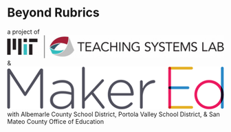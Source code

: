 # Beyond Rubrics
a project of
![Image](docs/logo-TSL.jpg) & <img src="docs/logo-makered.png" max-height="100">
with Albemarle County School District, Portola Valley School District, & San Mateo County Office of Education
